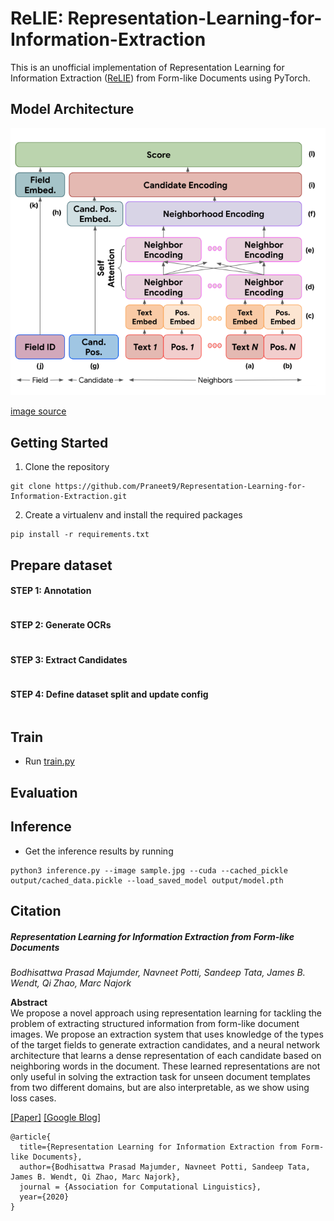 # ReLIE: Representation-Learning-for-Information-Extraction
This is an unofficial implementation of Representation Learning for Information Extraction ([ReLIE](https://research.google/pubs/pub49122/)) from Form-like Documents using PyTorch.

## Model Architecture

![Architecture](./assets/images/scoring_network.png)

[image source](https://storage.googleapis.com/pub-tools-public-publication-data/pdf/59f3bb33216eae711b36f3d8b3ee3cc67058803f.pdf)

## Getting Started

1. Clone the repository
```
git clone https://github.com/Praneet9/Representation-Learning-for-Information-Extraction.git
```
2. Create a virtualenv and install the required packages
```
pip install -r requirements.txt
```


## Prepare dataset

#### STEP 1: Annotation  
```
```
#### STEP 2: Generate OCRs
```
```
#### STEP 3: Extract Candidates
```
```
#### STEP 4: Define dataset split and update config
```
```

## Train
* Run [train.py](train.py)

## Evaluation

## Inference
* Get the inference results by running
```
python3 inference.py --image sample.jpg --cuda --cached_pickle output/cached_data.pickle --load_saved_model output/model.pth
```

## Citation

##### Representation Learning for Information Extraction from Form-like Documents
_Bodhisattwa Prasad Majumder, Navneet Potti, Sandeep Tata, James B. Wendt, Qi Zhao, Marc Najork_ <br>

**Abstract** <br>
We propose a novel approach using representation learning for tackling the problem of extracting structured information from form-like
document images. We propose an extraction
system that uses knowledge of the types of the
target fields to generate extraction candidates,
and a neural network architecture that learns a
dense representation of each candidate based
on neighboring words in the document. These
learned representations are not only useful in
solving the extraction task for unseen document templates from two different domains,
but are also interpretable, as we show using
loss cases.

[[Paper]](https://storage.googleapis.com/pub-tools-public-publication-data/pdf/59f3bb33216eae711b36f3d8b3ee3cc67058803f.pdf) [[Google Blog]](https://ai.googleblog.com/2020/06/extracting-structured-data-from.html) 

```
@article{
  title={Representation Learning for Information Extraction from Form-like Documents},
  author={Bodhisattwa Prasad Majumder, Navneet Potti, Sandeep Tata, James B. Wendt, Qi Zhao, Marc Najork},
  journal = {Association for Computational Linguistics},
  year={2020}
}
```